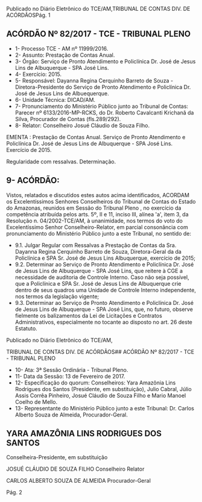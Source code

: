 Publicado  no  Diário Eletrônico do TCE/AM,TRIBUNAL DE CONTAS DIV. DE  ACÓRDÃOSPág. 1

## ACÓRDÃO Nº 82/2017 - TCE - TRIBUNAL PLENO

- 1- Processo TCE - AM nº 11999/2016.
- 2- Assunto: Prestação de Contas Anual.
- 3- Órgão: Serviço  de  Pronto  Atendimento  e  Policlínica  Dr.  José  de  Jesus  Lins  de Albuquerque - SPA José Lins.
- 4- Exercício: 2015.
- 5- Responsável: Dayanna Regina Cerquinho Barreto de Souza - Diretora-Presidente do Serviço de Pronto Atendimento e Policlínica Dr. José de Jesus Lins de Albuequerque.
- 6- Unidade Técnica: DICAD/AM.
- 7- Pronunciamento  do Ministério  Público  junto  ao Tribunal  de  Contas: Parecer  nº 6133/2016-MP-RCKS,  do  Dr.  Roberto  Cavalcanti  Krichanã  da  Silva,  Procurador  de Contas (fls.289/292).
- 8- Relator: Conselheiro Josué Cláudio de Souza Filho.

EMENTA :  Prestação  de  Contas  Anual.  Serviço  de Pronto Atendimento e Policlínica Dr. José de Jesus Lins de Albuquerque - SPA José Lins. Exercício de 2015.

Regularidade com ressalvas. Determinação.

## 9- ACÓRDÃO:

Vistos, relatados e discutidos estes autos acima identificados, ACORDAM os Excelentíssimos Senhores Conselheiros do Tribunal de Contas do Estado do Amazonas, reunidos em Sessão do Tribunal Pleno , no exercício da competência atribuída pelos arts. 5º, II e 11, inciso III, alínea 'a', item 3, da Resolução n. 04/2002-TCE/AM, à unanimidade, nos termos do voto do Excelentíssimo Senhor Conselheiro-Relator, em parcial consonância com pronunciamento do Ministério Público junto a este Tribunal, no sentido de:

- 9.1. Julgar  Regular  com  Ressalvas a Prestação  de  Contas  da  Sra. Dayanna  Regina  Cerquinho  Barreto  de  Souza,  Diretora-Geral  da  da Policlínica  e  SPA  Sr.  José  de  Jesus  Lins  Albuquerque,  exercício  de 2015;
- 9.2. Determinar ao Serviço de Pronto Atendimento e Policlínica Dr. José de Jesus  Lins  de  Albuquerque  -  SPA  José  Lins,  que  reitere  à  CGE  a necessidade de auditoria  de Controle  Interno. Caso  não seja possível, que  a  Policlínica  e  SPA  Sr.  José  de  Jesus  Lins  de  Albuquerque  crie dentro de seus quadros uma Unidade de Controle Interno independente, nos termos da legislação vigente;
- 9.3. Determinar ao Serviço de Pronto Atendimento e Policlínica Dr. José de Jesus  Lins  de  Albuquerque  -  SPA  José  Lins,  que,  no  futuro,  observe fielmente os balizamentos da Lei de Licitações e Contratos Administrativos, especialmente no tocante ao  disposto no art. 26 deste Estatuto.

Publicado  no  Diário Eletrônico do TCE/AM,

TRIBUNAL DE CONTAS DIV. DE  ACÓRDÃOS## ACÓRDÃO Nº 82/2017 - TCE - TRIBUNAL PLENO

- 10-  Ata: 3ª Sessão Ordinária - Tribunal Pleno.
- 11-  Data da Sessão: 13 de Fevereiro de 2017.
- 12-  Especificação  do  quorum: Conselheiros: Yara  Amazônia  Lins  Rodrigues  dos Santos (Presidente, em substituição), Julio Cabral, Júlio Assis Corrêa Pinheiro, Josué Cláudio de Souza Filho e Mario Manoel Coelho de Mello.
- 13-  Representante  do  Ministério  Público  junto  a  este Tribunal: Dr. Carlos  Alberto Souza de Almeida, Procurador-Geral.

## YARA AMAZÔNIA LINS RODRIGUES DOS SANTOS

Conselheira-Presidente, em substituição

JOSUÉ CLÁUDIO DE SOUZA FILHO Conselheiro Relator

CARLOS ALBERTO SOUZA DE ALMEIDA Procurador-Geral

Pág. 2